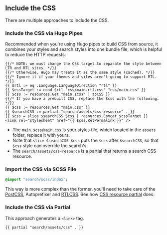 ## Include the CSS

There are multiple approaches to include the CSS.

### Include the CSS via Hugo Pipes

Recommended when you're using Hugo pipes to build CSS from source, it combines your styles and search styles into one bundle file, which is helpful to reduce the HTTP requests.

```go-html-template
{{/* NOTE: we must change the CSS target to separate the style between LTR and RTL sites. */}}
{{/* Otherwise, Hugo may treats it as the same style (cached). */}}
{{/* Ignore it if your themes and sites aren't going to support RTL. */}}
{{ $rtl := eq .Language.LanguageDirection "rtl" }}
{{ $cssTarget := cond $rtl "css/main.rtl.css" "css/main.css" }}
{{ $css := resources.Get "main.scss" | toCSS }}
{{/* If you have a prebuilt CSS, replace the $css with the following. */}}
{{ $css := resources.Get "main.css" }}
{{ $searchCSS := partial "search/assets/css-resource" . }}
{{ $css = slice $searchCSS $css | resources.Concat $cssTarget }}
<link rel="stylesheet" href="{{ $css.RelPermalink }}" />
```

- The `main.scss`/`main.css` is your styles file, which located in the `assets` folder, replace it with yours.
- Note that `slice $searchCSS $css` puts the `$css` after `$searchCSS`, so that `$css` style can override the search's.
- The `search/assets/css-resource` is a partial that returns a search CSS resource.

### Import the CSS via SCSS File

```scss
@import "search/scss/index";
```

This way is more complex than the former, you'll need to take care of the [PostCSS](https://gohugo.io/hugo-pipes/postcss/), Autoprefixer and [RTLCSS](https://rtlcss.com/).
See how [CSS resource partial](https://github.com/hugomods/search/tree/main/layouts/partials/search/assets/css-resource.html) does.

### Include the CSS via Partial

This approach generates a `<link>` tag.

```go-html-template
{{ partial "search/assets/css" . }}
```